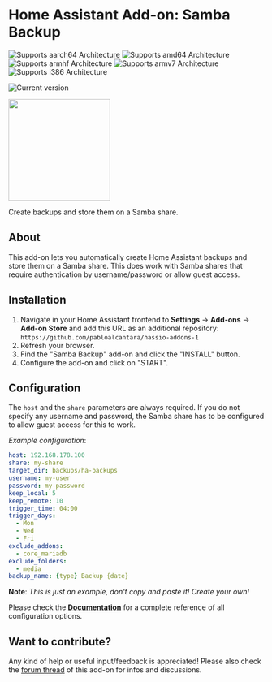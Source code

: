 # Home Assistant Add-on: Samba Backup

![Supports aarch64 Architecture][aarch64-shield] ![Supports amd64 Architecture][amd64-shield] ![Supports armhf Architecture][armhf-shield] ![Supports armv7 Architecture][armv7-shield] ![Supports i386 Architecture][i386-shield]

![Current version][version]

[<img src="https://raw.githubusercontent.com/pabloalcantara/hassio-addons-1/master/samba-backup/images/donate-paypal.svg" width=200/>](https://www.paypal.com/donate/?hosted_button_id=LP732BXWCKM3C)

Create backups and store them on a Samba share.

## About

This add-on lets you automatically create Home Assistant backups and store them on a Samba share. This does work with Samba shares that require authentication by username/password or allow guest access.

## Installation

1. Navigate in your Home Assistant frontend to **Settings** -> **Add-ons** -> **Add-on Store** and add this URL as an additional repository: `https://github.com/pabloalcantara/hassio-addons-1`
2. Refresh your browser.
3. Find the "Samba Backup" add-on and click the "INSTALL" button.
4. Configure the add-on and click on "START".

## Configuration

The `host` and the `share` parameters are always required. If you do not specify any username and password, the Samba share has to be configured to allow guest access for this to work.

_Example configuration_:

```yaml
host: 192.168.178.100
share: my-share
target_dir: backups/ha-backups
username: my-user
password: my-password
keep_local: 5
keep_remote: 10
trigger_time: 04:00
trigger_days:
  - Mon
  - Wed
  - Fri
exclude_addons:
  - core_mariadb
exclude_folders:
  - media
backup_name: {type} Backup {date}
```

**Note**: _This is just an example, don't copy and paste it! Create your own!_

Please check the **[Documentation](https://github.com/thomasmauerer/hassio-addons/blob/master/samba-backup/DOCS.md)** for a complete reference of all configuration options.

## Want to contribute?

Any kind of help or useful input/feedback is appreciated! Please also check the [forum thread](https://community.home-assistant.io/t/samba-backup-create-and-store-snapshots-on-a-samba-share/199471) of this add-on for infos and discussions.

[aarch64-shield]: https://img.shields.io/badge/aarch64-yes-green.svg
[amd64-shield]: https://img.shields.io/badge/amd64-yes-green.svg
[armhf-shield]: https://img.shields.io/badge/armhf-yes-green.svg
[armv7-shield]: https://img.shields.io/badge/armv7-yes-green.svg
[i386-shield]: https://img.shields.io/badge/i386-yes-green.svg
[version]: https://img.shields.io/badge/version-v5.2.0-blue.svg
